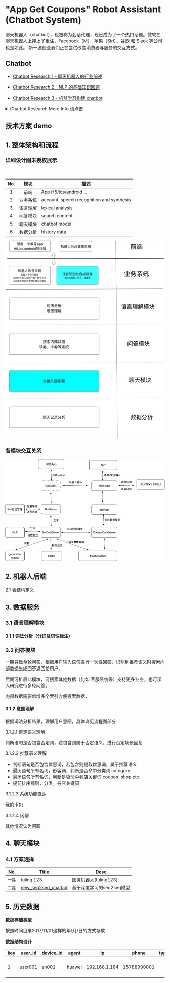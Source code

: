 <!--[美好生活从领券开始 by 庙街/爱客仕](https://appadvice.com/app/e9-a2-86-e5-88-b8/1249324960)-->

# "App Get Coupons" Robot Assistant (Chatbot System)

聊天机器人（chatbot），也被称为会话代理，现已成为了一个热门话题。微软在聊天机器人上押上了重注，Facebook（M）、苹果（Siri）、谷歌 和 Slack 等公司也是如此。 新一波创业者们正在尝试改变消费者与服务的交互方式。

## Chatbot

- [Chatbot Research 1 - 聊天机器人的行业综述][b1]

- [Chatbot Research 2 - NLP 的基础知识回顾][b2]

- [Chatbot Research 3 - 机器学习构建 chatbot][b3]

<details>
<summary>Chatbot Research More Info 请点击</summary>

- [Chatbot Research 4 - 深度学习知识回顾][b4]

- [Chatbot Research 5 - 基于深度学习的检索聊天机器人][b5]

- [Chatbot Research 6 - 更多论文 (感谢 PaperWeekly)][b6]

- [Chatbot Research 7 - Dialog_Corpus 常用数据集][b7]

- [Chatbot Research 8 - 理论 seq2seq+Attention 机制模型详解][b8]

- [Chatbot Research 11 - 第二个版本 (新版实现)][b11]

- [Chatbot Research 12 - 理论篇： 评价指标介绍][b12]

- [Chatbot Research 13 - 理论篇： MMI 模型理论][b13]

- [Chatbot Useful Links][com]

[0]: http://52binge.github.io/2018/12/06/chatbot/chatbot-index/#1-Chatbot
[b1]: http://52binge.github.io/2017/08/11/chatbot/chatbot-research1/
[b2]: http://52binge.github.io/2017/08/12/chatbot/chatbot-research2/
[b3]: http://52binge.github.io/2017/08/13/chatbot/chatbot-research3/
[b4]: http://52binge.github.io/2017/08/14/chatbot/chatbot-research4/
[b5]: http://52binge.github.io/2017/08/15/chatbot/chatbot-research5/
[b6]: http://52binge.github.io/2017/08/16/chatbot/chatbot-research6/
[b7]: http://52binge.github.io/2017/09/26/chatbot/chatbot-research7/
[b8]: http://52binge.github.io/2017/11/17/chatbot/chatbot-research8/
[b9]: http://52binge.github.io/2017/11/19/chatbot/chatbot-research9/
[b10]: http://52binge.github.io/2017/11/26/chatbot/chatbot-research10/
[b11]: http://52binge.github.io/2017/11/29/chatbot/chatbot-research11/
[b12]: http://52binge.github.io/2018/12/01/chatbot/chatbot-research12/
[b13]: http://52binge.github.io/2018/12/05/chatbot/chatbot-research13/

[com]: http://52binge.github.io/2018/12/01/chatbot/chatbot-common-links/

### Github

- [Chatbot-tube](https://github.com/chatbot-tube)
</details>

## 技术方案 demo

## 1. 整体架构和流程

### 详细设计图未授权展示

<br>

No. | 模块 | 描述
:---: | :---: | ---
1 | 前端 | App H5/ios/android ...
2 | 业务系统 | account, speech recognition and synthesis
3 | 语言理解 | lexical analysis
4 | 问答模块 | search content
5 | 聊天模块 | chatbot model
6 | 数据分析 | history data

![一期设计](docs/images/lq-robot-design-1.png)

### 各模块交互关系

![模块交互关系](docs/images/lq-robot-design-2.png)

## 2. 机器人后端

2.1 表结构定义

## 3. 数据服务

### 3.1 语言理解模块

#### 3.1.1 词法分析（分词及词性标注）

### 3.2 问答模块

一期只做单轮问答，根据用户输入语句进行一次性回答，识别到推荐语义时搜索内部数据生成回答返回给用户。

后期可扩展此模块，可搜索其他数据（比如 客服系统等）支持更多业务，也可深入研究进行多轮问答。

内部数据需要新增多个索引方便搜索数据，


#### 3.1.2 意图理解

根据词法分析结果，理解用户意图，具体详见流程图部分

3.1.2.1 否定语义理解

判断语句是否包含否定词，若包含则属于否定语义，进行否定场景回复

3.1.2.2 推荐语义理解

- 判断语句是否包含优惠词，若包含则提取优惠词，属于推荐语义
- 遍历语句所有名词，形容词，判断是否命中分类词 category
- 遍历语句所有名词，判断是否命中券店关键词 coupon, shop etc.
- 提前排序规则，分类，券店关键词

3.1.2.3 系统功能直达

我的卡包

3.1.2.4 闲聊

其他情况认为闲聊

## 4. 聊天模块

### 4.1 方案选择

No. | Title | Desc
--- | --- | ---
一期 | tuling 123 | 图灵机器人(tuling123)
二期 | [new\_seq2seq\_chatbot](new_seq2seq_chatbot) | 基于深度学习的seq2seq模型

## 5. 历史数据

**数据存储类型**

按照时间目录2017/11/01这样的年/月/日的方式存放

**数据结构设计**

key | user\_id | device\_id | agent | ip | phone | type | question | answer | longitude\_latitude | city\_code | city\_name | district\_code | district\_name | send\_time
--- | --- | --- | --- | --- | --- | --- | --- | --- | --- | --- | --- | --- | --- | ---
1 | user001 | sn001 | huawei | 192.168.1.184 | 15788900001 | | 湖滨银泰有哪些优惠券 | 1 | [120.164993,30.287061] | 330100 | 杭州市 |  330104 | 江干区 | 2017-11-01 10:00:00 | 
